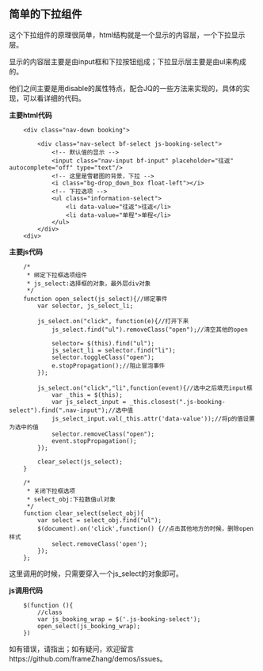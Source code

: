 ## 简单的下拉组件

这个下拉组件的原理很简单，html结构就是一个显示的内容层，一个下拉显示层。

显示的内容层主要是由input框和下拉按钮组成；下拉显示层主要是由ul来构成的。

他们之间主要是用disable的属性特点，配合JQ的一些方法来实现的，具体的实现，可以看详细的代码。

**主要html代码**

        <div class="nav-down booking">
        
            <div class="nav-select bf-select js-booking-select">
                <!-- 默认值的显示 -->
                <input class="nav-input bf-input" placeholder="往返" autocomplete="off" type="text"/>
                <!-- 这里是雪碧图的背景，下拉 -->
                <i class="bg-drop_down_box float-left"></i>
                <!-- 下拉选项 -->
                <ul class="information-select">
                    <li data-value="往返">往返</li>
                    <li data-value="单程">单程</li>
                </ul>
            </div>
        <div>
        
**主要js代码**

        /*
         * 绑定下拉框选项组件
         * js_select:选择框的对象，最外层div对象
         */
        function open_select(js_select){//绑定事件
            var selector, js_select_li;
        
            js_select.on("click", function(e){//打开下来
                js_select.find("ul").removeClass("open");//清空其他的open
        
                selector= $(this).find("ul");
                js_select_li = selector.find("li");
                selector.toggleClass("open");
                e.stopPropagation();//阻止冒泡事件
            });
        
            js_select.on("click","li",function(event){//选中之后填充input框
                var _this = $(this);
                var js_select_input = _this.closest(".js-booking-select").find(".nav-input");//选中值
                js_select_input.val(_this.attr('data-value'));//将p的值设置为选中的值
                selector.removeClass("open");
                event.stopPropagation();
            });
        
            clear_select(js_select);
        }
        
        /*
         * 关闭下拉框选项
         * select_obj:下拉数值ul对象
         */
        function clear_select(select_obj){
            var select = select_obj.find("ul");
            $(document).on('click',function() {//点击其他地方的时候，删除open样式
                select.removeClass('open');
            });
        };
        
这里调用的时候，只需要穿入一个js_select的对象即可。

**js调用代码**

        $(function (){
            //class
            var js_booking_wrap = $('.js-booking-select');
            open_select(js_booking_wrap);
        })

如有错误，请指出；如有疑问，欢迎留言https://github.com/frameZhang/demos/issues。
